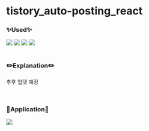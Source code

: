 # tistory_auto-posting_react

<h3>✨Used✨</h3>
<div>
<img src="https://img.shields.io/badge/Node.js-339933?style=for-the-badge&logo=Node.js&logoColor=white"/>
<img src="https://img.shields.io/badge/React-61DAFB?style=for-the-badge&logo=React&logoColor=white"/>
<img src="https://img.shields.io/badge/MongoDB-47A248?style=for-the-badge&logo=MongoDB&logoColor=white"/>
<img src="https://img.shields.io/badge/Naver-03C75A?style=for-the-badge&logo=Naver&logoColor=white"/>
</div>
<br/>
<h3>✏️Explanation✏️</h3>
<div>
  <p>추후 업뎃 예정</p>
</div>
<br/>
<h3>👀Application👀</h3>
<div>
  <a href="">
    <img src="https://img.shields.io/badge/Heroku-430098?style=for-the-badge&logo=Heroku&logoColor=white"/>
  </a>
</div>
